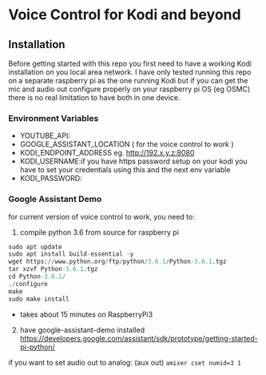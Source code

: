 # Voice Control for Kodi and beyond

## Installation
Before getting started with this repo you first need to have a working Kodi installation on you local area network.
I have only tested running this repo on a separate raspberry pi as the one running Kodi but if you can get the mic and audio out configure properly on your raspberry pi OS (eg OSMC) there is no real limitation to have both in one device.

### Environment Variables
- YOUTUBE_API: 
- GOOGLE_ASSISTANT_LOCATION ( for the voice control to work )
- KODI_ENDPOINT_ADDRESS eg. http://192.x.y.z:8080
- KODI_USERNAME:if you have https password setup on your kodi you have to set your credentials using this and the next env variable
- KODI_PASSWORD: 

### Google Assistant Demo
for current version of voice control to work, you need to:
1. compile python 3.6 from source for raspberry pi
```python
sudo apt update
sudo apt install build-essential -y
wget https://www.python.org/ftp/python/3.6.1/Python-3.6.1.tgz
tar xzvf Python-3.6.1.tgz
cd Python-3.6.1/
./configure
make
sudo make install
```
* takes about 15 minutes on RaspberryPi3

2. have google-assistant-demo installed
https://developers.google.com/assistant/sdk/prototype/getting-started-pi-python/

if you want to set audio out to analog: (aux out) `amixer cset numid=3 1`



